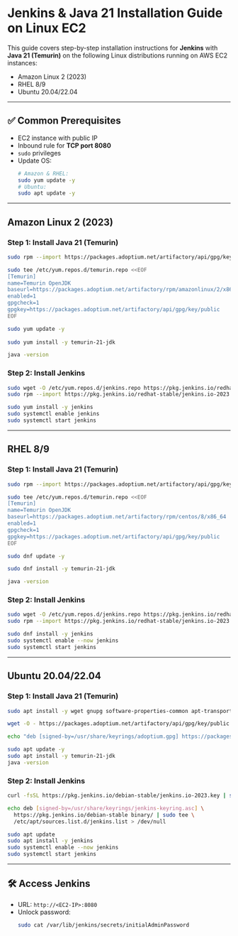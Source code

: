 
# Jenkins & Java 21 Installation Guide on Linux EC2

This guide covers step-by-step installation instructions for **Jenkins** with **Java 21 (Temurin)** on the following Linux distributions running on AWS EC2 instances:

- Amazon Linux 2 (2023)
- RHEL 8/9
- Ubuntu 20.04/22.04

---

## ✅ Common Prerequisites

- EC2 instance with public IP
- Inbound rule for **TCP port 8080**
- `sudo` privileges
- Update OS:
  ```bash
  # Amazon & RHEL:
  sudo yum update -y
  # Ubuntu:
  sudo apt update -y
  ```

---

## Amazon Linux 2 (2023)

### Step 1: Install Java 21 (Temurin)
```bash
sudo rpm --import https://packages.adoptium.net/artifactory/api/gpg/key/public

sudo tee /etc/yum.repos.d/temurin.repo <<EOF
[Temurin]
name=Temurin OpenJDK
baseurl=https://packages.adoptium.net/artifactory/rpm/amazonlinux/2/x86_64
enabled=1
gpgcheck=1
gpgkey=https://packages.adoptium.net/artifactory/api/gpg/key/public
EOF

sudo yum update -y
  
sudo yum install -y temurin-21-jdk

java -version
```

### Step 2: Install Jenkins
```bash
sudo wget -O /etc/yum.repos.d/jenkins.repo https://pkg.jenkins.io/redhat-stable/jenkins.repo
sudo rpm --import https://pkg.jenkins.io/redhat-stable/jenkins.io-2023.key

sudo yum install -y jenkins
sudo systemctl enable jenkins
sudo systemctl start jenkins
```

---

##  RHEL 8/9

### Step 1: Install Java 21 (Temurin)
```bash
sudo rpm --import https://packages.adoptium.net/artifactory/api/gpg/key/public

sudo tee /etc/yum.repos.d/temurin.repo <<EOF
[Temurin]
name=Temurin OpenJDK
baseurl=https://packages.adoptium.net/artifactory/rpm/centos/8/x86_64
enabled=1
gpgcheck=1
gpgkey=https://packages.adoptium.net/artifactory/api/gpg/key/public
EOF

sudo dnf update -y

sudo dnf install -y temurin-21-jdk

java -version
```

### Step 2: Install Jenkins
```bash
sudo wget -O /etc/yum.repos.d/jenkins.repo https://pkg.jenkins.io/redhat-stable/jenkins.repo
sudo rpm --import https://pkg.jenkins.io/redhat-stable/jenkins.io-2023.key

sudo dnf install -y jenkins
sudo systemctl enable --now jenkins
sudo systemctl start jenkins
```

---

## Ubuntu 20.04/22.04

### Step 1: Install Java 21 (Temurin)
```bash
sudo apt install -y wget gnupg software-properties-common apt-transport-https

wget -O - https://packages.adoptium.net/artifactory/api/gpg/key/public | sudo gpg --dearmor -o /usr/share/keyrings/adoptium.gpg

echo "deb [signed-by=/usr/share/keyrings/adoptium.gpg] https://packages.adoptium.net/artifactory/deb $(lsb_release -cs) main" | sudo tee /etc/apt/sources.list.d/adoptium.list

sudo apt update -y
sudo apt install -y temurin-21-jdk
java -version
```

### Step 2: Install Jenkins
```bash
curl -fsSL https://pkg.jenkins.io/debian-stable/jenkins.io-2023.key | sudo tee /usr/share/keyrings/jenkins-keyring.asc > /dev/null

echo deb [signed-by=/usr/share/keyrings/jenkins-keyring.asc] \
  https://pkg.jenkins.io/debian-stable binary/ | sudo tee \
  /etc/apt/sources.list.d/jenkins.list > /dev/null

sudo apt update
sudo apt install -y jenkins
sudo systemctl enable --now jenkins
sudo systemctl start jenkins
```

---

## 🛠 Access Jenkins

- URL: `http://<EC2-IP>:8080`
- Unlock password:
  ```bash
  sudo cat /var/lib/jenkins/secrets/initialAdminPassword
  ```
